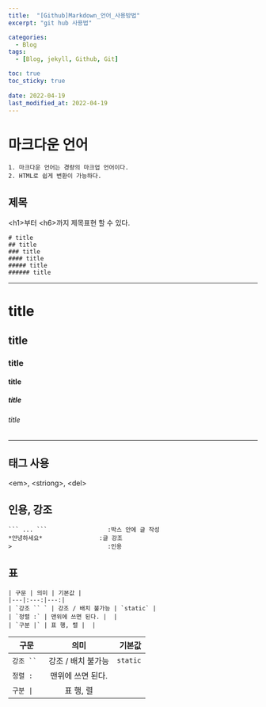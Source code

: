 ```yaml
---
title:  "[Github]Markdown_언어_사용방법"
excerpt: "git hub 사용법"

categories:
  - Blog
tags:
  - [Blog, jekyll, Github, Git]

toc: true
toc_sticky: true
 
date: 2022-04-19
last_modified_at: 2022-04-19
---
```


# 마크다운 언어 
```
1. 마크다운 언어는 경량의 마크업 언어이다.
2. HTML로 쉽게 변환이 가능하다.
```

## 제목
\<h1>부터 \<h6>까지 제목표현 할 수 있다.
```
# title
## title
### title
#### title
##### title
###### title
```
***
# title
## title
### title
#### title
##### title
###### title
***

##  태그 사용
\<em>, \<striong>, \<del>

## 인용, 강조
```
``` ... ```                 :박스 안에 글 작성
*안녕하세요*                :글 강조
>                           :인용 
```

## 표
```
| 구문 | 의미 | 기본값 |
|---|:---:|---:|
| `강조 `` ` | 강조 / 배치 불가능 | `static` |
| `정렬 :` | 맨위에 쓰면 된다. |  |
| `구분 |` | 표 행, 렬 |  |
```

| 구문 | 의미 | 기본값 |
|---|:---:|---:|
| `강조 `` ` | 강조 / 배치 불가능 | `static` |
| `정렬 :` | 맨위에 쓰면 된다. |  |
| `구분 \| ` | 표 행, 렬 |  |

